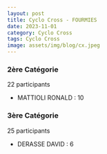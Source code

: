 ```yaml
---
layout: post
title: Cyclo Cross - FOURMIES
date: 2023-11-01
category: Cyclo Cross
tags: Cyclo Cross
image: assets/img/blog/cx.jpeg
---
```


### 2ère Catégorie
22 participants
- MATTIOLI RONALD : 10

### 3ère Catégorie
25 participants
- DERASSE DAVID : 6
